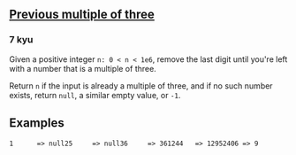 <h2><a href=https://www.codewars.com/kata/61123a6f2446320021db987d/train/javascript target="_blank">Previous multiple of three</a></h2><h3>7 kyu</h3><p>Given a positive integer <code>n: 0 &lt; n &lt; 1e6</code>, remove the last digit until you're left with a number that is a multiple of three.</p><p>Return <code>n</code> if the input is already a multiple of three, and if no such number exists, return <code>null</code>, a similar empty value, or <code>-1</code>.</p><h2 id="examples">Examples</h2><pre><code>1      =&gt; null25     =&gt; null36     =&gt; 361244   =&gt; 12952406 =&gt; 9</code></pre>